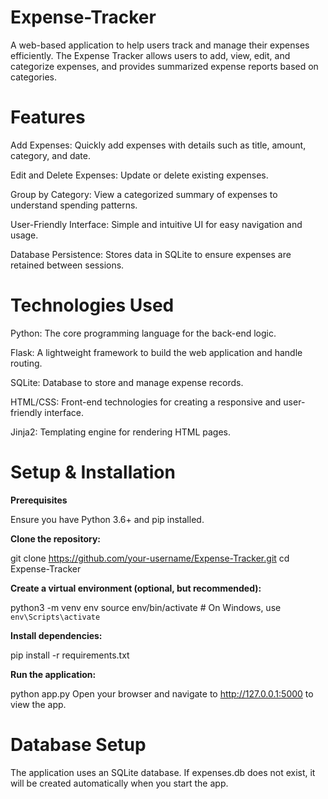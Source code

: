 # Expense-Tracker


A web-based application to help users track and manage their expenses efficiently. The Expense Tracker allows users to add, view, edit, and categorize expenses, and provides summarized expense reports based on categories.


# Features

Add Expenses: Quickly add expenses with details such as title, amount, category, and date.

Edit and Delete Expenses: Update or delete existing expenses.

Group by Category: View a categorized summary of expenses to understand spending patterns.

User-Friendly Interface: Simple and intuitive UI for easy navigation and usage.

Database Persistence: Stores data in SQLite to ensure expenses are retained between sessions.


# Technologies Used

Python: The core programming language for the back-end logic.

Flask: A lightweight framework to build the web application and handle routing.

SQLite: Database to store and manage expense records.

HTML/CSS: Front-end technologies for creating a responsive and user-friendly interface.

Jinja2: Templating engine for rendering HTML pages.


# Setup & Installation
**Prerequisites**

Ensure you have Python 3.6+ and pip installed.

**Clone the repository:**

git clone https://github.com/your-username/Expense-Tracker.git
cd Expense-Tracker

**Create a virtual environment (optional, but recommended):**

python3 -m venv env
source env/bin/activate  # On Windows, use `env\Scripts\activate`

**Install dependencies:**

pip install -r requirements.txt

**Run the application:**

python app.py
Open your browser and navigate to http://127.0.0.1:5000 to view the app.

# Database Setup

The application uses an SQLite database. If expenses.db does not exist, it will be created automatically when you start the app.


